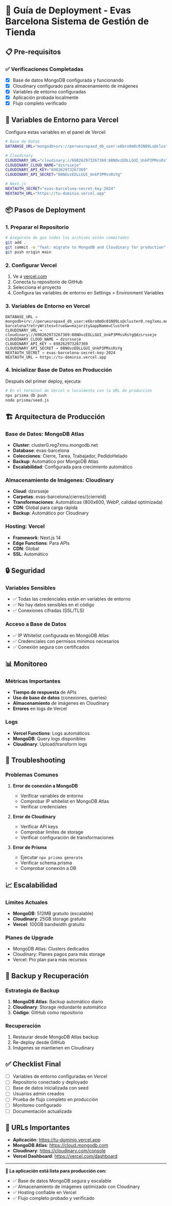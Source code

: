 # 🚀 Guía de Deployment - Evas Barcelona Sistema de Gestión de Tienda

## 📋 Pre-requisitos

### ✅ Verificaciones Completadas
- [x] Base de datos MongoDB configurada y funcionando
- [x] Cloudinary configurado para almacenamiento de imágenes
- [x] Variables de entorno configuradas
- [x] Aplicación probada localmente
- [x] Flujo completo verificado

## 🔧 Variables de Entorno para Vercel

Configura estas variables en el panel de Vercel:

```bash
# Base de Datos
DATABASE_URL="mongodb+srv://perueuropaxd_db_user:e6bro0mDc01N89Ls@cluster0.reg7xmu.mongodb.net/evas-barcelona?retryWrites=true&w=majority&appName=Cluster0"

# Cloudinary
CLOUDINARY_URL="cloudinary://698262973267369:08NOvzEDLLGUI_UnkP3PMssRsYg@dzsrsseje"
CLOUDINARY_CLOUD_NAME="dzsrsseje"
CLOUDINARY_API_KEY="698262973267369"
CLOUDINARY_API_SECRET="08NOvzEDLLGUI_UnkP3PMssRsYg"

# Next.js
NEXTAUTH_SECRET="evas-barcelona-secret-key-2024"
NEXTAUTH_URL="https://tu-dominio.vercel.app"
```

## 📦 Pasos de Deployment

### 1. Preparar el Repositorio
```bash
# Asegúrate de que todos los archivos estén commitados
git add .
git commit -m "feat: migrate to MongoDB and Cloudinary for production"
git push origin main
```

### 2. Configurar Vercel
1. Ve a [vercel.com](https://vercel.com)
2. Conecta tu repositorio de GitHub
3. Selecciona el proyecto
4. Configura las variables de entorno en Settings > Environment Variables

### 3. Variables de Entorno en Vercel
```
DATABASE_URL → mongodb+srv://perueuropaxd_db_user:e6bro0mDc01N89Ls@cluster0.reg7xmu.mongodb.net/evas-barcelona?retryWrites=true&w=majority&appName=Cluster0
CLOUDINARY_URL → cloudinary://698262973267369:08NOvzEDLLGUI_UnkP3PMssRsYg@dzsrsseje
CLOUDINARY_CLOUD_NAME → dzsrsseje
CLOUDINARY_API_KEY → 698262973267369
CLOUDINARY_API_SECRET → 08NOvzEDLLGUI_UnkP3PMssRsYg
NEXTAUTH_SECRET → evas-barcelona-secret-key-2024
NEXTAUTH_URL → https://tu-dominio.vercel.app
```

### 4. Inicializar Base de Datos en Producción
Después del primer deploy, ejecuta:
```bash
# En el terminal de Vercel o localmente con la URL de producción
npx prisma db push
node prisma/seed.js
```

## 🏗️ Arquitectura de Producción

### Base de Datos: MongoDB Atlas
- **Cluster**: cluster0.reg7xmu.mongodb.net
- **Database**: evas-barcelona
- **Colecciones**: Cierre, Tarea, Trabajador, PedidoHelado
- **Backup**: Automático por MongoDB Atlas
- **Escalabilidad**: Configurada para crecimiento automático

### Almacenamiento de Imágenes: Cloudinary
- **Cloud**: dzsrsseje
- **Carpetas**: evas-barcelona/cierres/{cierreId}
- **Transformaciones**: Automáticas (800x600, WebP, calidad optimizada)
- **CDN**: Global para carga rápida
- **Backup**: Automático por Cloudinary

### Hosting: Vercel
- **Framework**: Next.js 14
- **Edge Functions**: Para APIs
- **CDN**: Global
- **SSL**: Automático

## 🔒 Seguridad

### Variables Sensibles
- ✅ Todas las credenciales están en variables de entorno
- ✅ No hay datos sensibles en el código
- ✅ Conexiones cifradas (SSL/TLS)

### Acceso a Base de Datos
- ✅ IP Whitelist configurada en MongoDB Atlas
- ✅ Credenciales con permisos mínimos necesarios
- ✅ Conexión segura con certificados

## 📊 Monitoreo

### Métricas Importantes
- **Tiempo de respuesta** de APIs
- **Uso de base de datos** (conexiones, queries)
- **Almacenamiento** de imágenes en Cloudinary
- **Errores** en logs de Vercel

### Logs
- **Vercel Functions**: Logs automáticos
- **MongoDB**: Query logs disponibles
- **Cloudinary**: Upload/transform logs

## 🚨 Troubleshooting

### Problemas Comunes

1. **Error de conexión a MongoDB**
   - Verificar variables de entorno
   - Comprobar IP whitelist en MongoDB Atlas
   - Verificar credenciales

2. **Error de Cloudinary**
   - Verificar API keys
   - Comprobar límites de storage
   - Verificar configuración de transformaciones

3. **Error de Prisma**
   - Ejecutar `npx prisma generate`
   - Verificar schema.prisma
   - Comprobar conexión a DB

## 📈 Escalabilidad

### Límites Actuales
- **MongoDB**: 512MB gratuito (escalable)
- **Cloudinary**: 25GB storage gratuito
- **Vercel**: 100GB bandwidth gratuito

### Planes de Upgrade
- MongoDB Atlas: Clusters dedicados
- Cloudinary: Planes pagos para más storage
- Vercel: Pro plan para más recursos

## 🔄 Backup y Recuperación

### Estrategia de Backup
1. **MongoDB Atlas**: Backup automático diario
2. **Cloudinary**: Storage redundante automático
3. **Código**: GitHub como repositorio

### Recuperación
1. Restaurar desde MongoDB Atlas backup
2. Re-deploy desde GitHub
3. Imágenes se mantienen en Cloudinary

## ✅ Checklist Final

- [ ] Variables de entorno configuradas en Vercel
- [ ] Repositorio conectado y deployado
- [ ] Base de datos inicializada con seed
- [ ] Usuarios admin creados
- [ ] Prueba de flujo completo en producción
- [ ] Monitoreo configurado
- [ ] Documentación actualizada

## 🎯 URLs Importantes

- **Aplicación**: https://tu-dominio.vercel.app
- **MongoDB Atlas**: https://cloud.mongodb.com
- **Cloudinary**: https://cloudinary.com/console
- **Vercel Dashboard**: https://vercel.com/dashboard

---

**🚀 La aplicación está lista para producción con:**
- ✅ Base de datos MongoDB segura y escalable
- ✅ Almacenamiento de imágenes optimizado con Cloudinary
- ✅ Hosting confiable en Vercel
- ✅ Flujo completo probado y verificado
